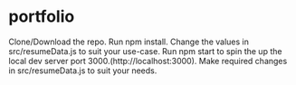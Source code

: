 # portfolio

Clone/Download the repo.
Run npm install.
Change the values in src/resumeData.js to suit your use-case.
Run npm start to spin the up the local dev server port 3000.(http://localhost:3000).
Make required changes in src/resumeData.js to suit your needs.
